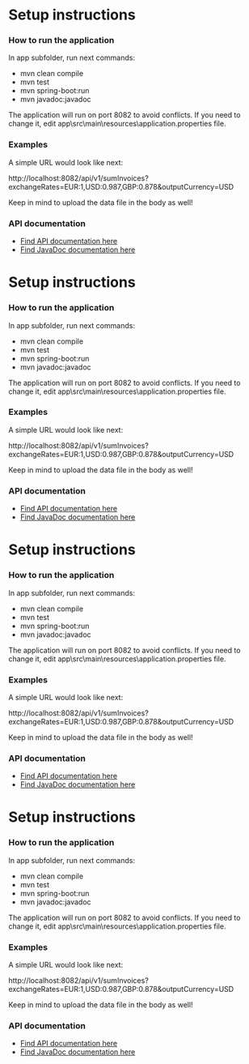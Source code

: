# Setup instructions

### How to run the application
In app subfolder, run next commands:

* mvn clean compile
* mvn test
* mvn spring-boot:run
* mvn javadoc:javadoc

The application will run on port 8082 to avoid conflicts.
If you need to change it, edit app\src\main\resources\application.properties file.
### Examples
A simple URL would look like next:

http://localhost:8082/api/v1/sumInvoices?exchangeRates=EUR:1,USD:0.987,GBP:0.878&outputCurrency=USD

Keep in mind to upload the data file in the body as well!

### API documentation
* [Find API documentation here](http://localhost:8082/swagger-ui/index.html#/)
* [Find JavaDoc documentation here](http://localhost:63342/documents-calculation-challenge/docscalc/target/site/apidocs/index.html)

# Setup instructions

### How to run the application
In app subfolder, run next commands:

* mvn clean compile
* mvn test
* mvn spring-boot:run
* mvn javadoc:javadoc

The application will run on port 8082 to avoid conflicts.
If you need to change it, edit app\src\main\resources\application.properties file.
### Examples
A simple URL would look like next:

http://localhost:8082/api/v1/sumInvoices?exchangeRates=EUR:1,USD:0.987,GBP:0.878&outputCurrency=USD

Keep in mind to upload the data file in the body as well!

### API documentation
* [Find API documentation here](http://localhost:8082/swagger-ui/index.html#/)
* [Find JavaDoc documentation here](http://localhost:63342/documents-calculation-challenge/docscalc/target/site/apidocs/index.html)

# Setup instructions

### How to run the application
In app subfolder, run next commands:

* mvn clean compile
* mvn test
* mvn spring-boot:run
* mvn javadoc:javadoc

The application will run on port 8082 to avoid conflicts.
If you need to change it, edit app\src\main\resources\application.properties file.
### Examples
A simple URL would look like next:

http://localhost:8082/api/v1/sumInvoices?exchangeRates=EUR:1,USD:0.987,GBP:0.878&outputCurrency=USD

Keep in mind to upload the data file in the body as well!

### API documentation
* [Find API documentation here](http://localhost:8082/swagger-ui/index.html#/)
* [Find JavaDoc documentation here](http://localhost:63342/documents-calculation-challenge/docscalc/target/site/apidocs/index.html)

# Setup instructions

### How to run the application
In app subfolder, run next commands:

* mvn clean compile
* mvn test
* mvn spring-boot:run
* mvn javadoc:javadoc

The application will run on port 8082 to avoid conflicts.
If you need to change it, edit app\src\main\resources\application.properties file.
### Examples
A simple URL would look like next:

http://localhost:8082/api/v1/sumInvoices?exchangeRates=EUR:1,USD:0.987,GBP:0.878&outputCurrency=USD

Keep in mind to upload the data file in the body as well!

### API documentation
* [Find API documentation here](http://localhost:8082/swagger-ui/index.html#/)
* [Find JavaDoc documentation here](http://localhost:63342/documents-calculation-challenge/docscalc/target/site/apidocs/index.html)

